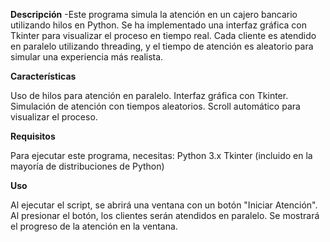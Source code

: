 **Descripción**
-Este programa simula la atención en un cajero bancario utilizando hilos en Python. Se ha implementado una interfaz gráfica con Tkinter para visualizar el proceso en tiempo real. Cada cliente es atendido en paralelo utilizando threading, y el tiempo de atención es aleatorio para simular una experiencia más realista.

**Características**

Uso de hilos para atención en paralelo.
Interfaz gráfica con Tkinter.
Simulación de atención con tiempos aleatorios.
Scroll automático para visualizar el proceso.

**Requisitos**

Para ejecutar este programa, necesitas:
Python 3.x
Tkinter (incluido en la mayoría de distribuciones de Python)

**Uso**

Al ejecutar el script, se abrirá una ventana con un botón "Iniciar Atención".
Al presionar el botón, los clientes serán atendidos en paralelo.
Se mostrará el progreso de la atención en la ventana.
